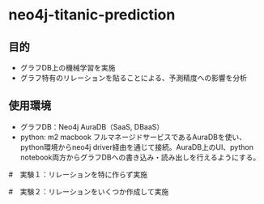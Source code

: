 # neo4j-titanic-prediction

## 目的
- グラフDB上の機械学習を実施
- グラフ特有のリレーションを貼ることによる、予測精度への影響を分析

## 使用環境
- グラフDB：Neo4j AuraDB（SaaS, DBaaS）
- python: m2 macbook
フルマネージドサービスであるAuraDBを使い、python環境からneo4j driver経由を通じて接続。AuraDB上のUI、python notebook両方からグラフDBへの書き込み・読み出しを行えるようにする。


#　実験１：リレーションを特に作らず実施

#　実験２：リレーションをいくつか作成して実施
